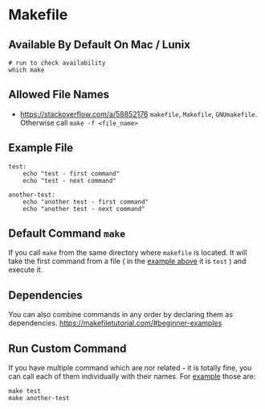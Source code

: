 # Makefile

## Available By Default On Mac / Lunix
```
# run to check availability
which make
```

## Allowed File Names
- https://stackoverflow.com/a/58852176
`makefile`, `Makefile`, `GNUmakefile`.
Otherwise call `make -f <file_name>`

## Example File
```make
test:
    echo "test - first command"
    echo "test - next command"

another-test: 
    echo "another test - first command"
    echo "another test - next command"
```

## Default Command `make`
If you call `make` from the same directory where `makefile` is located.
It will take the first command from a file ( in the [example above](#example-file) it is `test` ) and execute it.

## Dependencies
You can also combine commands in any order by declaring them as dependencies.
https://makefiletutorial.com/#beginner-examples

## Run Custom Command
If you have multiple command which are nor related - it is totally fine, 
you can call each of them individually with their names.
For [example](#example-file) those are:
```shell
make test
make another-test
```

